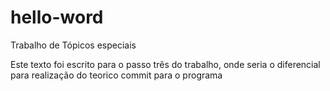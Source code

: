 # hello-word
Trabalho de Tópicos especiais

Este texto foi escrito para o passo três do trabalho, onde seria o diferencial para realização do
teorico commit para o programa
